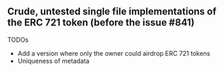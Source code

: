 ## Crude, untested single file implementations of the ERC 721 token (before the issue #841)

TODOs

* Add a version where only the owner could airdrop ERC 721 tokens
* Uniqueness of metadata